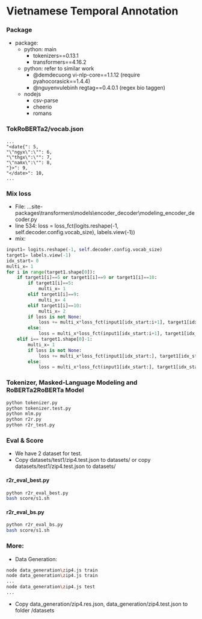 # Vietnamese Temporal Annotation

### Package
- package:
	+ python: main
		+ tokenizers==0.13.1
		+ transformers==4.16.2
	+ python: refer to similar work
		+ @demdecuong vi-nlp-core==1.1.12 (require pyahocorasick==1.4.4)
		+ @nguyenvulebinh regtag==0.4.0.1 (regex bio taggen)
	+ nodejs
		+ csv-parse
		+ cheerio
		+ romans

### TokRoBERTa2/vocab.json
```
...
"<date{": 5,
"\"ngyx\":\"": 6,
"\"thgx\":\"": 7,
"\"namx\":\"": 8,
"}>": 9,
"</date>": 10,
...
```

### Mix loss
- File: ...site-packages\transformers\models\encoder_decoder\modeling_encoder_decoder.py
- line 534: loss = loss_fct(logits.reshape(-1, self.decoder.config.vocab_size), labels.view(-1))
- mix:
```python
input1= logits.reshape(-1, self.decoder.config.vocab_size)
target1= labels.view(-1)
idx_start= 0
multi_x= 1
for i in range(target1.shape[0]):
	if target1[i]==5 or target1[i]==9 or target1[i]==10:
		if target1[i]==5:
			multi_x= 1
		elif target1[i]==9:
			multi_x= 4
		elif target1[i]==10:
			multi_x= 2
		if loss is not None:
			loss += multi_x*loss_fct(input1[idx_start:i+1], target1[idx_start:i+1])
		else:
			loss = multi_x*loss_fct(input1[idx_start:i+1], target1[idx_start:i+1])
	elif i== target1.shape[0]-1:
		multi_x= 1
		if loss is not None:
			loss += multi_x*loss_fct(input1[idx_start:], target1[idx_start:])
		else:
			loss = multi_x*loss_fct(input1[idx_start:], target1[idx_start:])
```

### Tokenizer, Masked-Language Modeling and RoBERTa2RoBERTa Model
```bash
python tokenizer.py
python tokenizer.test.py
python mlm.py
python r2r.py
python r2r_test.py
```

### Eval & Score
- We have 2 dataset for test.
- Copy datasets/test1/zip4.test.json to datasets/ or copy datasets/test1/zip4.test.json to datasets/
#### r2r_eval_best.py
```bash
python r2r_eval_best.py
bash score/s1.sh
```

#### r2r_eval_bs.py
```bash
python r2r_eval_bs.py
bash score/s1.sh
```

### More:
- Data Generation:
```bash
node data_generation\zip4.js train
node data_generation\zip4.js train
...
node data_generation\zip4.js test
...
```
- Copy data_generation/zip4.res.json, data_generation/zip4.test.json to folder /datasets